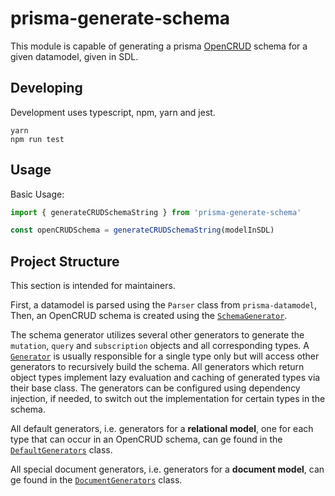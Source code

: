 # prisma-generate-schema

This module is capable of generating a prisma [OpenCRUD](https://www.opencrud.org/) schema for a given datamodel, given in SDL.

## Developing

Development uses typescript, npm, yarn and jest.

```
yarn
npm run test
```

## Usage

Basic Usage:

```typescript
import { generateCRUDSchemaString } from 'prisma-generate-schema'

const openCRUDSchema = generateCRUDSchemaString(modelInSDL)
```

## Project Structure

This section is intended for maintainers.

First, a datamodel is parsed using the `Parser` class from `prisma-datamodel`,  Then, an OpenCRUD schema is created using the [`SchemaGenerator`](src/generator/default/schemaGenerator.ts).

The schema generator utilizes several other generators to generate the `mutation`, `query` and `subscription` objects and all corresponding types.
A [`Generator`](src/generator/generator.ts) is usually responsible for a single type only but will access other generators to recursively build the schema. All generators which return object types implement lazy evaluation and caching of generated types via their base class. The generators can be configured using dependency injection, if needed, to switch out the implementation for certain types in the schema.

All default generators, i.e. generators for a **relational model**, one for each type that can occur in an OpenCRUD schema, can ge found in the [`DefaultGenerators`](src/generator/default/index.ts) class.

All special document generators, i.e. generators for a **document model**, can ge found in the [`DocumentGenerators`](src/generator/document/index.ts) class.

